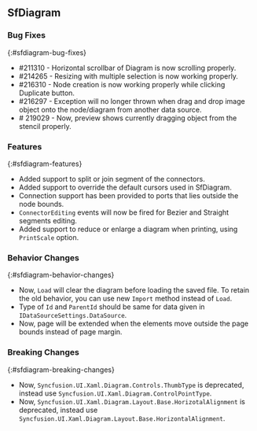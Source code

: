 ## SfDiagram

### Bug Fixes
{:#sfdiagram-bug-fixes}

* \#211310 - Horizontal scrollbar of Diagram is now scrolling properly.
* \#214265 - Resizing with multiple selection is now working properly.
* \#216310 - Node creation is now working properly while clicking Duplicate button.
* \#216297 - Exception will no longer thrown when drag and drop image object onto the node/diagram from another data source.
* \# 219029 - Now, preview shows currently dragging object from the stencil properly.



### Features
{:#sfdiagram-features}
* Added support to split or join segment of the connectors.
* Added support to override the default cursors used in SfDiagram.
* Connection support has been provided to ports that lies outside the node bounds.
* `ConnectorEditing` events will now be fired for Bezier and Straight segments editing.
* Added support to reduce or enlarge a diagram when printing, using `PrintScale` option.


### Behavior Changes
{:#sfdiagram-behavior-changes}
* Now, `Load` will clear the diagram before loading the saved file. To retain the old behavior, you can use new `Import` method instead of `Load`.
* Type of `Id` and `ParentId` should be same for data given in `IDataSourceSettings.DataSource`.
* Now, page will be extended when the elements move outside the page bounds instead of page margin.


### Breaking Changes
{:#sfdiagram-breaking-changes}
* Now, `Syncfusion.UI.Xaml.Diagram.Controls.ThumbType` is deprecated, instead use `Syncfusion.UI.Xaml.Diagram.ControlPointType`.
* Now, `Syncfusion.UI.Xaml.Diagram.Layout.Base.HorizotalAlignment` is deprecated, instead use `Syncfusion.UI.Xaml.Diagram.Layout.Base.HorizontalAlignment`.



